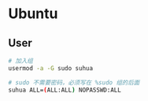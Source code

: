 # Ubuntu

## User

```sh
# 加入组
usermod -a -G sudo suhua

# sudo 不需要密码，必须写在 %sudo 组的后面
suhua ALL=(ALL:ALL) NOPASSWD:ALL
```
